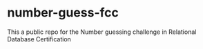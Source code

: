 # number-guess-fcc
This a public repo for the Number guessing challenge in Relational Database Certification
